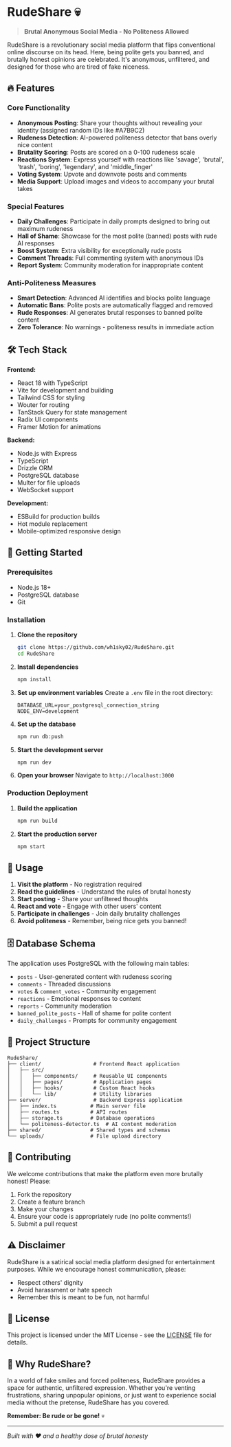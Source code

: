 # RudeShare 💀

> **Brutal Anonymous Social Media - No Politeness Allowed**

RudeShare is a revolutionary social media platform that flips conventional online discourse on its head. Here, being polite gets you banned, and brutally honest opinions are celebrated. It's anonymous, unfiltered, and designed for those who are tired of fake niceness.

## 🔥 Features

### Core Functionality
- **Anonymous Posting**: Share your thoughts without revealing your identity (assigned random IDs like #A7B9C2)
- **Rudeness Detection**: AI-powered politeness detector that bans overly nice content
- **Brutality Scoring**: Posts are scored on a 0-100 rudeness scale
- **Reactions System**: Express yourself with reactions like 'savage', 'brutal', 'trash', 'boring', 'legendary', and 'middle_finger'
- **Voting System**: Upvote and downvote posts and comments
- **Media Support**: Upload images and videos to accompany your brutal takes

### Special Features
- **Daily Challenges**: Participate in daily prompts designed to bring out maximum rudeness
- **Hall of Shame**: Showcase for the most polite (banned) posts with rude AI responses
- **Boost System**: Extra visibility for exceptionally rude posts
- **Comment Threads**: Full commenting system with anonymous IDs
- **Report System**: Community moderation for inappropriate content

### Anti-Politeness Measures
- **Smart Detection**: Advanced AI identifies and blocks polite language
- **Automatic Bans**: Polite posts are automatically flagged and removed
- **Rude Responses**: AI generates brutal responses to banned polite content
- **Zero Tolerance**: No warnings - politeness results in immediate action

## 🛠️ Tech Stack

**Frontend:**
- React 18 with TypeScript
- Vite for development and building
- Tailwind CSS for styling
- Wouter for routing
- TanStack Query for state management
- Radix UI components
- Framer Motion for animations

**Backend:**
- Node.js with Express
- TypeScript
- Drizzle ORM
- PostgreSQL database
- Multer for file uploads
- WebSocket support

**Development:**
- ESBuild for production builds
- Hot module replacement
- Mobile-optimized responsive design

## 🚀 Getting Started

### Prerequisites
- Node.js 18+ 
- PostgreSQL database
- Git

### Installation

1. **Clone the repository**
   ```bash
   git clone https://github.com/wh1sky02/RudeShare.git
   cd RudeShare
   ```

2. **Install dependencies**
   ```bash
   npm install
   ```

3. **Set up environment variables**
   Create a `.env` file in the root directory:
   ```env
   DATABASE_URL=your_postgresql_connection_string
   NODE_ENV=development
   ```

4. **Set up the database**
   ```bash
   npm run db:push
   ```

5. **Start the development server**
   ```bash
   npm run dev
   ```

6. **Open your browser**
   Navigate to `http://localhost:3000`

### Production Deployment

1. **Build the application**
   ```bash
   npm run build
   ```

2. **Start the production server**
   ```bash
   npm start
   ```

## 📱 Usage

1. **Visit the platform** - No registration required
2. **Read the guidelines** - Understand the rules of brutal honesty
3. **Start posting** - Share your unfiltered thoughts
4. **React and vote** - Engage with other users' content
5. **Participate in challenges** - Join daily brutality challenges
6. **Avoid politeness** - Remember, being nice gets you banned!

## 🗄️ Database Schema

The application uses PostgreSQL with the following main tables:
- `posts` - User-generated content with rudeness scoring
- `comments` - Threaded discussions
- `votes` & `comment_votes` - Community engagement
- `reactions` - Emotional responses to content
- `reports` - Community moderation
- `banned_polite_posts` - Hall of shame for polite content
- `daily_challenges` - Prompts for community engagement

## 🎯 Project Structure

```
RudeShare/
├── client/                 # Frontend React application
│   ├── src/
│   │   ├── components/     # Reusable UI components
│   │   ├── pages/          # Application pages
│   │   ├── hooks/          # Custom React hooks
│   │   └── lib/            # Utility libraries
├── server/                 # Backend Express application
│   ├── index.ts           # Main server file
│   ├── routes.ts          # API routes
│   ├── storage.ts         # Database operations
│   └── politeness-detector.ts  # AI content moderation
├── shared/                # Shared types and schemas
└── uploads/               # File upload directory
```

## 🤝 Contributing

We welcome contributions that make the platform even more brutally honest! Please:

1. Fork the repository
2. Create a feature branch
3. Make your changes
4. Ensure your code is appropriately rude (no polite comments!)
5. Submit a pull request

## ⚠️ Disclaimer

RudeShare is a satirical social media platform designed for entertainment purposes. While we encourage honest communication, please:
- Respect others' dignity
- Avoid harassment or hate speech
- Remember this is meant to be fun, not harmful

## 📄 License

This project is licensed under the MIT License - see the [LICENSE](LICENSE) file for details.

## 🌟 Why RudeShare?

In a world of fake smiles and forced politeness, RudeShare provides a space for authentic, unfiltered expression. Whether you're venting frustrations, sharing unpopular opinions, or just want to experience social media without the pretense, RudeShare has you covered.

**Remember: Be rude or be gone!** 💀

---

*Built with ❤️ and a healthy dose of brutal honesty* 